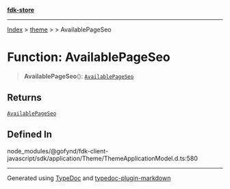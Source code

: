 [**fdk-store**](../../../README.md)
***

[Index](../../../API.md) > [theme](../../README.md) > [<internal>](../README.md) > AvailablePageSeo

# Function: AvailablePageSeo

> **AvailablePageSeo**(): [`AvailablePageSeo`](../type-aliases/type-alias.AvailablePageSeo.md)

## Returns

[`AvailablePageSeo`](../type-aliases/type-alias.AvailablePageSeo.md)

## Defined In

node\_modules/@gofynd/fdk-client-javascript/sdk/application/Theme/ThemeApplicationModel.d.ts:580

***
Generated using [TypeDoc](https://typedoc.org/) and [typedoc-plugin-markdown](https://www.npmjs.com/package/typedoc-plugin-markdown)

